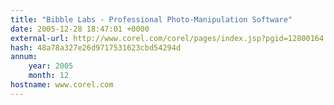 ```yaml
---
title: "Bibble Labs - Professional Photo-Manipulation Software"
date: 2005-12-28 18:47:01 +0000
external-url: http://www.corel.com/corel/pages/index.jsp?pgid=12800164
hash: 48a78a327e26d9717531623cbd54294d
annum:
    year: 2005
    month: 12
hostname: www.corel.com
---
```



